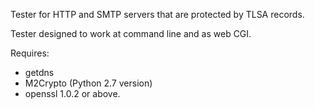 Tester for HTTP and SMTP servers that are protected by TLSA records.

Tester designed to work at command line and as web CGI.

Requires:
 *  getdns
 * M2Crypto (Python 2.7 version)
 * openssl 1.0.2 or above.



